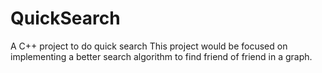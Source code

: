 # QuickSearch
A C++ project to do quick search
This project would be focused on implementing a better search algorithm to find friend of friend in a graph.
